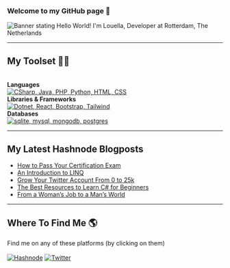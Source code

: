 ### Welcome to my GitHub page 👋

<img src="https://github.com/louelladev/louelladev/blob/main/banner_github.png?raw=true" alt="Banner stating Hello World! I'm Louella, Developer at Rotterdam, The Netherlands">

----

## My Toolset :woman_technologist:
<br><strong>Languages</strong><br>
[![CSharp, Java, PHP, Python, HTML, CSS](https://skillicons.dev/icons?i=cs,java,php,py)](https://skillicons.dev)
<br><strong>Libraries & Frameworks</strong><br>
[![Dotnet, React, Bootstrap, Tailwind](https://skillicons.dev/icons?i=dotnet,react,bootstrap,tailwind)](https://skillicons.dev)
<br><strong>Databases</strong><br>
[![sqlite, mysql, mongodb, postgres](https://skillicons.dev/icons?i=sqlite,mysql,mongodb,postgres)](https://skillicons.dev)

---

## My Latest Hashnode Blogposts
 <!-- BLOG-POST-LIST:START -->
- [How to Pass Your Certification Exam](https://lovelacecoding.hashnode.dev/how-to-pass-your-certification-exam)
- [An Introduction to LINQ](https://lovelacecoding.hashnode.dev/an-introduction-to-linq)
- [Grow Your Twitter Account From 0 to 25k](https://lovelacecoding.hashnode.dev/grow-your-twitter-account-from-0-to-25k)
- [The Best Resources to Learn C# for Beginners](https://lovelacecoding.hashnode.dev/the-best-resources-to-learn-c-for-beginners)
- [From a Woman’s Job to a Man’s World](https://lovelacecoding.hashnode.dev/from-a-womans-job-to-a-mans-world)
<!-- BLOG-POST-LIST:END -->
 
---

## Where To Find Me :earth_americas:
Find me on any of these platforms (by clicking on them) <br><br>
[![Hashnode](https://img.shields.io/badge/Hashnode-2962FF?style=for-the-badge&logo=hashnode&logoColor=white)](https://hashnode.com/@lovelacecoding) 
[![Twitter](https://img.shields.io/twitter/follow/lovelacecoding?logo=twitter&style=for-the-badge)](https://twitter.com/lovelacecoding)

